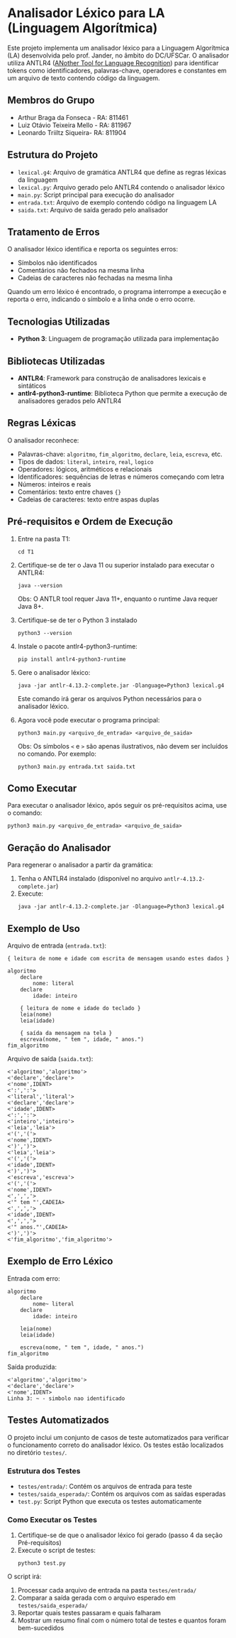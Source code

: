 # Analisador Léxico para LA (Linguagem Algorítmica)

Este projeto implementa um analisador léxico para a Linguagem Algorítmica (LA) desenvolvida pelo prof. Jander, no âmbito do DC/UFSCar. O analisador utiliza ANTLR4 ([ANother Tool for Language Recognition](https://www.antlr.org/)) para identificar tokens como identificadores, palavras-chave, operadores e constantes em um arquivo de texto contendo código da linguagem.

## Membros do Grupo

- Arthur Braga da Fonseca - RA: 811461
- Luiz Otávio Teixeira Mello - RA: 811967
- Leonardo Triiltz Siqueira- RA: 811904

## Estrutura do Projeto

- `lexical.g4`: Arquivo de gramática ANTLR4 que define as regras léxicas da linguagem
- `lexical.py`: Arquivo gerado pelo ANTLR4 contendo o analisador léxico
- `main.py`: Script principal para execução do analisador
- `entrada.txt`: Arquivo de exemplo contendo código na linguagem LA
- `saida.txt`: Arquivo de saída gerado pelo analisador

## Tratamento de Erros

O analisador léxico identifica e reporta os seguintes erros:

- Símbolos não identificados
- Comentários não fechados na mesma linha
- Cadeias de caracteres não fechadas na mesma linha

Quando um erro léxico é encontrado, o programa interrompe a execução e reporta o erro, indicando o símbolo e a linha onde o erro ocorre.

## Tecnologias Utilizadas

- **Python 3**: Linguagem de programação utilizada para implementação

## Bibliotecas Utilizadas

- **ANTLR4**: Framework para construção de analisadores lexicais e sintáticos
- **antlr4-python3-runtime**: Biblioteca Python que permite a execução de analisadores gerados pelo ANTLR4

## Regras Léxicas

O analisador reconhece:

- Palavras-chave: `algoritmo`, `fim_algoritmo`, `declare`, `leia`, `escreva`, etc.
- Tipos de dados: `literal`, `inteiro`, `real`, `logico`
- Operadores: lógicos, aritméticos e relacionais
- Identificadores: sequências de letras e números começando com letra
- Números: inteiros e reais
- Comentários: texto entre chaves `{}`
- Cadeias de caracteres: texto entre aspas duplas

## Pré-requisitos e Ordem de Execução

1. Entre na pasta T1:

   ```
   cd T1
   ```

2. Certifique-se de ter o Java 11 ou superior instalado para executar o ANTLR4:

   ```
   java --version
   ```

   Obs: O ANTLR tool requer Java 11+, enquanto o runtime Java requer Java 8+.

3. Certifique-se de ter o Python 3 instalado

   ```
   python3 --version
   ```

4. Instale o pacote antlr4-python3-runtime:

   ```
   pip install antlr4-python3-runtime
   ```

5. Gere o analisador léxico:

   ```
   java -jar antlr-4.13.2-complete.jar -Dlanguage=Python3 lexical.g4
   ```

   Este comando irá gerar os arquivos Python necessários para o analisador léxico.

6. Agora você pode executar o programa principal:
   ```
   python3 main.py <arquivo_de_entrada> <arquivo_de_saida>
   ```
   Obs: Os símbolos `<` e `>` são apenas ilustrativos, não devem ser incluídos no comando. Por exemplo:
   ```
   python3 main.py entrada.txt saida.txt
   ```

## Como Executar

Para executar o analisador léxico, após seguir os pré-requisitos acima, use o comando:

```
python3 main.py <arquivo_de_entrada> <arquivo_de_saida>
```

## Geração do Analisador

Para regenerar o analisador a partir da gramática:

1. Tenha o ANTLR4 instalado (disponível no arquivo `antlr-4.13.2-complete.jar`)
2. Execute:
   ```
   java -jar antlr-4.13.2-complete.jar -Dlanguage=Python3 lexical.g4
   ```

## Exemplo de Uso

Arquivo de entrada (`entrada.txt`):

```
{ leitura de nome e idade com escrita de mensagem usando estes dados }

algoritmo
	declare
		nome: literal
	declare
		idade: inteiro

	{ leitura de nome e idade do teclado }
	leia(nome)
	leia(idade)

	{ saída da mensagem na tela }
	escreva(nome, " tem ", idade, " anos.")
fim_algoritmo
```

Arquivo de saída (`saida.txt`):

```
<'algoritmo','algoritmo'>
<'declare','declare'>
<'nome',IDENT>
<':',':'>
<'literal','literal'>
<'declare','declare'>
<'idade',IDENT>
<':',':'>
<'inteiro','inteiro'>
<'leia','leia'>
<'(','('>
<'nome',IDENT>
<')',')'>
<'leia','leia'>
<'(','('>
<'idade',IDENT>
<')',')'>
<'escreva','escreva'>
<'(','('>
<'nome',IDENT>
<',',','>
<'" tem "',CADEIA>
<',',','>
<'idade',IDENT>
<',',','>
<'" anos."',CADEIA>
<')',')'>
<'fim_algoritmo','fim_algoritmo'>
```

## Exemplo de Erro Léxico

Entrada com erro:

```
algoritmo
	declare
		nome~ literal
	declare
		idade: inteiro

	leia(nome)
	leia(idade)

	escreva(nome, " tem ", idade, " anos.")
fim_algoritmo
```

Saída produzida:

```
<'algoritmo','algoritmo'>
<'declare','declare'>
<'nome',IDENT>
Linha 3: ~ - simbolo nao identificado
```

## Testes Automatizados

O projeto inclui um conjunto de casos de teste automatizados para verificar o funcionamento correto do analisador léxico. Os testes estão localizados no diretório `testes/`.

### Estrutura dos Testes

- `testes/entrada/`: Contém os arquivos de entrada para teste
- `testes/saida_esperada/`: Contém os arquivos com as saídas esperadas
- `test.py`: Script Python que executa os testes automaticamente

### Como Executar os Testes

1. Certifique-se de que o analisador léxico foi gerado (passo 4 da seção Pré-requisitos)
2. Execute o script de testes:
   ```
   python3 test.py
   ```

O script irá:

1. Processar cada arquivo de entrada na pasta `testes/entrada/`
2. Comparar a saída gerada com o arquivo esperado em `testes/saida_esperada/`
3. Reportar quais testes passaram e quais falharam
4. Mostrar um resumo final com o número total de testes e quantos foram bem-sucedidos
